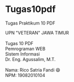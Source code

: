 # Tugas10pdf
Tugas Praktikum 10 PDF

UPN "VETERAN" JAWA TIMUR <br> <br>
Tugas 10 PDF <br>
Pemrograman WEB <br>
Sistem Informasi <br>
Dr. Eng. Agussalim, M.T. <br>
<br>
Nama: Rico Satria Fandi :smile:
<br>
NPM: 19082010104
